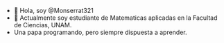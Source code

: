 - 👋 Hola, soy @Monserrat321
- 🌱 Actualmente soy estudiante de Matematicas aplicadas en la Facultad de Ciencias, UNAM.
- Una papa programando, pero siempre dispuesta a aprender. 

<!---
Monserrat321/Monserrat321 is a ✨ special ✨ repository because its `README.md` (this file) appears on your GitHub profile.
You can click the Preview link to take a look at your changes.
--->
